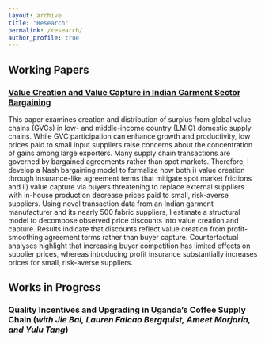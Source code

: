 ```yaml
---
layout: archive
title: "Research"
permalink: /research/
author_profile: true
---
```

## Working Papers

### [Value Creation and Value Capture in Indian Garment Sector Bargaining](https://drive.google.com/file/d/1SpxGm7bKFBeSrq-szBUWVIQKxTBr8SeM/view?usp=drive_link)

This paper examines creation and distribution of surplus from global value chains (GVCs) in low- and middle-income country (LMIC) domestic supply chains. While GVC participation can enhance growth and productivity, low prices paid to small input suppliers raise concerns about the concentration of gains among large exporters. Many supply chain transactions are governed by bargained agreements rather than spot markets. Therefore, I develop a Nash bargaining model to formalize how both i) value creation through insurance-like agreement terms that mitigate spot market frictions and ii) value capture via buyers threatening to replace external suppliers with in-house production decrease prices paid to small, risk-averse suppliers. Using novel transaction data from an Indian garment manufacturer and its nearly 500 fabric suppliers, I estimate a structural model to decompose observed price discounts into value creation and capture. Results indicate that discounts reflect value creation from profit-smoothing agreement terms rather than buyer capture. Counterfactual analyses highlight that increasing buyer competition has limited effects on supplier prices, whereas introducing profit insurance substantially increases prices for small, risk-averse suppliers.

## Works in Progress 

### Quality Incentives and Upgrading in Uganda’s Coffee Supply Chain (_with _Jie Bai_, _Lauren Falcao Bergquist_, Ameet Morjaria, and Yulu Tang_)

